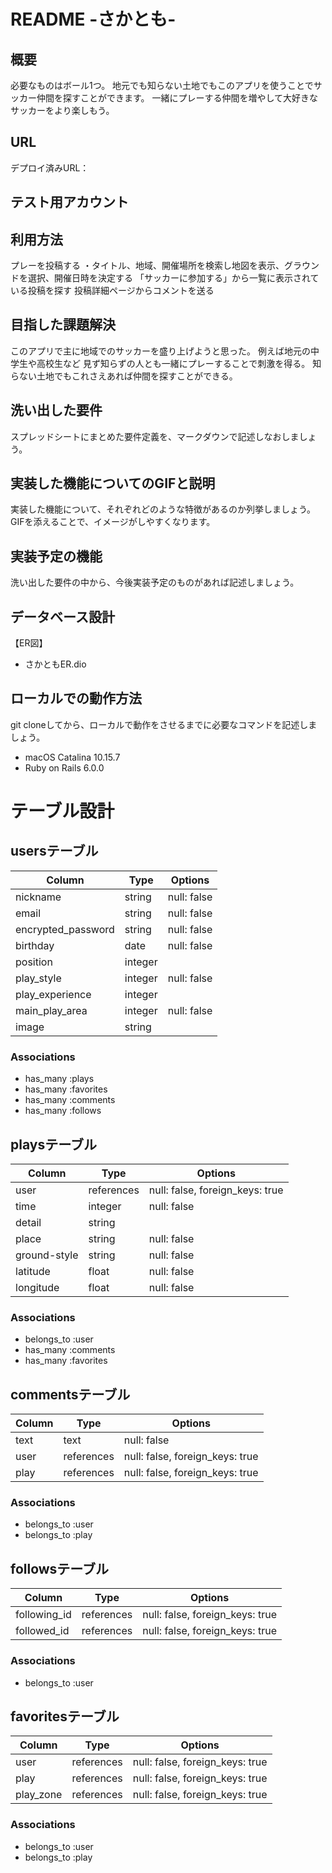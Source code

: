 # README -さかとも-

## 概要	
必要なものはボール1つ。
地元でも知らない土地でもこのアプリを使うことでサッカー仲間を探すことができます。
一緒にプレーする仲間を増やして大好きなサッカーをより楽しもう。

## URL	
デプロイ済みURL：

## テスト用アカウント	


## 利用方法	
プレーを投稿する
・タイトル、地域、開催場所を検索し地図を表示、グラウンドを選択、開催日時を決定する
「サッカーに参加する」から一覧に表示されている投稿を探す
投稿詳細ページからコメントを送る

## 目指した課題解決	
このアプリで主に地域でのサッカーを盛り上げようと思った。
例えば地元の中学生や高校生など
見ず知らずの人とも一緒にプレーすることで刺激を得る。
知らない土地でもこれさえあれば仲間を探すことができる。

## 洗い出した要件	
スプレッドシートにまとめた要件定義を、マークダウンで記述しなおしましょう。

## 実装した機能についてのGIFと説明	
実装した機能について、それぞれどのような特徴があるのか列挙しましょう。GIFを添えることで、イメージがしやすくなります。

## 実装予定の機能	
洗い出した要件の中から、今後実装予定のものがあれば記述しましょう。

## データベース設計
【ER図】
- さかともER.dio

## ローカルでの動作方法	
git cloneしてから、ローカルで動作をさせるまでに必要なコマンドを記述しましょう。
- macOS Catalina 10.15.7
- Ruby on Rails 6.0.0


# テーブル設計

## usersテーブル

|       Column       |  Type   |   Options   |
| ------------------ | ------- | ----------- |
| nickname           | string  | null: false |
| email              | string  | null: false |
| encrypted_password | string  | null: false |
| birthday           | date    | null: false |
| position           | integer |             |
| play_style         | integer | null: false |
| play_experience    | integer |             |
| main_play_area     | integer | null: false |
| image              | string  |             | 

### Associations

- has_many :plays
- has_many :favorites
- has_many :comments
- has_many :follows

## playsテーブル

|    Column    |    Type    |            Options              |
| ------------ | ---------- | ------------------------------- |
| user         | references | null: false, foreign_keys: true |
| time         | integer    | null: false                     |
| detail       | string     |                                 |
| place        | string     | null: false                     |
| ground-style | string     | null: false                     |
| latitude     | float      | null: false                     |
| longitude    | float      | null: false                     |

### Associations

- belongs_to :user
- has_many   :comments
- has_many   :favorites

## commentsテーブル

| Column |    Type    |             Options             |
| ------ | ---------- | ------------------------------- | 
| text   | text       | null: false                     |
| user   | references | null: false, foreign_keys: true |
| play   | references | null: false, foreign_keys: true |

### Associations

- belongs_to :user
- belongs_to :play

## followsテーブル

|    Column    |    Type    |          Options                |
| ------------ | ---------- | ------------------------------- |
| following_id | references | null: false, foreign_keys: true |
| followed_id  | references | null: false, foreign_keys: true |

### Associations

- belongs_to :user

## favoritesテーブル

|   Column  |    Type    |            Options              |
| --------- | ---------- | ------------------------------- |
| user      | references | null: false, foreign_keys: true |
| play      | references | null: false, foreign_keys: true |
| play_zone | references | null: false, foreign_keys: true |

### Associations

- belongs_to :user
- belongs_to :play